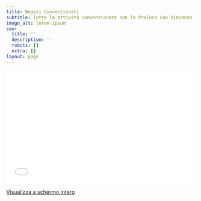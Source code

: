 ```yaml
---
title: Negozi Convenzionati
subtitle: Tutte le attività convenzionate con la Proloco San Vincenzo
image_alt: lorem-ipsum
seo:
  title: ''
  description: ''
  robots: []
  extra: []
layout: page
---
```

 <script id='pixel-script-poptin' src='https://cdn.popt.in/pixel.js?id=35632a2adf11a' async='true'></script> 
 
<iframe width="100%" height="300px" frameborder="0" allowfullscreen src="//umap.openstreetmap.fr/it/map/negozi-convenzionati-proloco-san-vincenzo_686350?scaleControl=false&miniMap=false&scrollWheelZoom=false&zoomControl=true&allowEdit=false&moreControl=true&searchControl=null&tilelayersControl=null&embedControl=null&datalayersControl=true&onLoadPanel=undefined&captionBar=false"></iframe><p><a href="//umap.openstreetmap.fr/it/map/negozi-convenzionati-proloco-san-vincenzo_686350">Visualizza a schermo intero</a></p>
